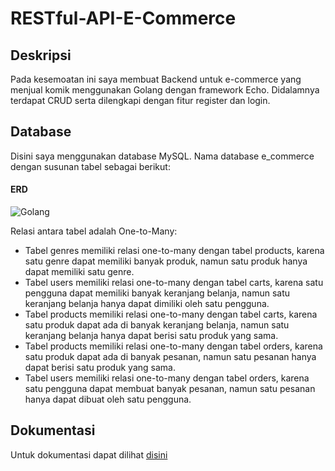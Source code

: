 # RESTful-API-E-Commerce

## Deskripsi
Pada kesemoatan ini saya membuat Backend untuk e-commerce yang menjual komik menggunakan Golang dengan framework Echo. Didalamnya terdapat CRUD serta dilengkapi dengan fitur register dan login.

## Database
Disini saya menggunakan database MySQL. Nama database e_commerce dengan susunan tabel sebagai berikut:
#### ERD
![Golang](https://github.com/thoha29/RESTful-API-E-Commerce/assets/113443657/7bde615a-5cd7-4933-853a-235907f832d7)

Relasi antara tabel adalah One-to-Many:
- Tabel genres memiliki relasi one-to-many dengan tabel products, karena satu genre dapat memiliki banyak produk, namun satu produk hanya dapat memiliki satu genre.
- Tabel users memiliki relasi one-to-many dengan tabel carts, karena satu pengguna dapat memiliki banyak keranjang belanja, namun satu keranjang belanja hanya dapat dimiliki oleh satu pengguna.
- Tabel products memiliki relasi one-to-many dengan tabel carts, karena satu produk dapat ada di banyak keranjang belanja, namun satu keranjang belanja hanya dapat berisi satu produk yang sama.
- Tabel products memiliki relasi one-to-many dengan tabel orders, karena satu produk dapat ada di banyak pesanan, namun satu pesanan hanya dapat berisi satu produk yang sama.
- Tabel users memiliki relasi one-to-many dengan tabel orders, karena satu pengguna dapat membuat banyak pesanan, namun satu pesanan hanya dapat dibuat oleh satu pengguna.

## Dokumentasi
Untuk dokumentasi dapat dilihat [disini](README.md)
